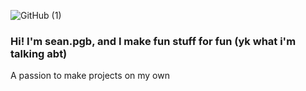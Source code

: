 ![GitHub (1)](https://user-images.githubusercontent.com/97381104/236215443-42b9fba4-a23c-44d2-8bdc-a0cc2df091d7.png)


### Hi! I'm sean.pgb, and I make fun stuff for fun (yk what i'm talking abt)
A passion to make projects on my own

